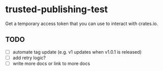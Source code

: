 # trusted-publishing-test

Get a temporary access token that you can use to interact with crates.io.

## TODO

- [ ] automate tag update (e.g. v1 updates when v1.0.1 is released)
- [ ] add retry logic?
- [ ] write more docs or link to more docs
